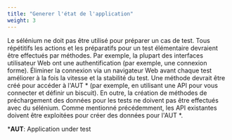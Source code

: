 ```yaml
---
title: "Generer l'état de l'application"
weight: 3
---
```


Le sélénium ne doit pas être utilisé pour préparer un cas de test. Tous répétitifs
les actions et les préparatifs pour un test élémentaire devraient être effectués par
méthodes. Par exemple, la plupart des interfaces utilisateur 
Web ont une authentification (par exemple, une connexion
forme). Éliminer la connexion via un navigateur Web avant chaque test
améliorer à la fois la vitesse et la stabilité du test. Une méthode devrait être
créé pour accéder à l'AUT * (par exemple, en utilisant une API pour vous connecter et définir un
biscuit). En outre, la création de méthodes de préchargement des données pour
les tests ne doivent pas être effectués avec du sélénium. Comme mentionné précédemment,
les API existantes doivent être exploitées pour créer des données pour l'AUT *.

***AUT**: Application under test
